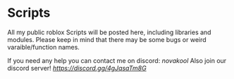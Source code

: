 # Scripts
All my public roblox Scripts will be posted here, including libraries and modules.
Please keep in mind that there may be some bugs or weird varaible/function names.

If you need any help you can contact me on discord: *novakool*
Also join our discord server!
*https://discord.gg/4gJqsaTm8G*
